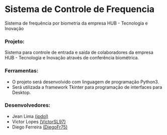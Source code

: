 # Sistema de Controle de Frequencia
Sistema de frequência por biometria da empresa HUB - Tecnologia e Inovação

### Projeto:

Sistema para controle de entrada e saída de colaboradores da empresa HUB - Tecnologia e Inovação através de conferência biométrica.

### Ferramentas:

  - O projeto será desenvolvido com linguagem de programação Python3.  
  - Será utilizada a framework Tkinter para programação de interfaces para Desktop.

### Desenvolvedores:
  
  - Jean Lima [(jpdol)](https://github.com/jpdol)
  - Victor Lopes [(VictorSL97)](https://github.com/VictorSL97)
  - Diego Ferreira [(DiegoFr75)](https://github.com/DiegoFr75)

